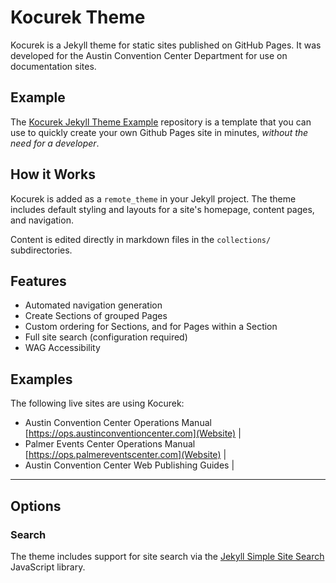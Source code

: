 # Kocurek Theme

Kocurek is a Jekyll theme for static sites published on GitHub Pages. It was developed for the Austin Convention Center Department for use on documentation sites.

## Example

The [Kocurek Jekyll Theme Example](https://github.com/mattlangan/jekyll-theme-kocurek-example) repository is a template that you can use to quickly create your own Github Pages site in minutes, _without the need for a developer_.

## How it Works

Kocurek is added as a `remote_theme` in your Jekyll project. The theme includes default styling and layouts for a site's homepage, content pages, and navigation.

Content is edited directly in markdown files in the `collections/` subdirectories.

## Features

- Automated navigation generation
- Create Sections of grouped Pages
- Custom ordering for Sections, and for Pages within a Section
- Full site search (configuration required)
- WAG Accessibility

## Examples

The following live sites are using Kocurek:

- Austin Convention Center Operations Manual
  [https://ops.austinconventioncenter.com](Website) | [](GitHub)
- Palmer Events Center Operations Manual
  [https://ops.palmereventscenter.com](Website) | [](GitHub)
- Austin Convention Center Web Publishing Guides
  [](Website) | [](GitHub)

---

## Options

### Search

The theme includes support for site search via the [Jekyll Simple Site Search](https://github.com/christian-fei/Simple-Jekyll-Search) JavaScript library.